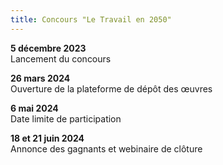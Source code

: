 ```yaml
---
title: Concours "Le Travail en 2050"
---
```

**5 décembre 2023**\
Lancement du concours  

**26 mars 2024**\
Ouverture de la plateforme de dépôt des œuvres

**6 mai 2024**\
Date limite de participation

**18 et 21 juin 2024**\
Annonce des gagnants et webinaire de clôture
